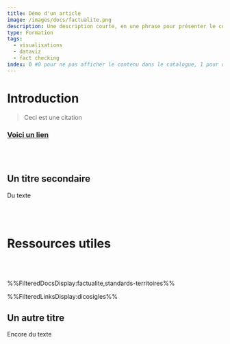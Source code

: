 ```yaml
---
title: Démo d'un article
image: /images/docs/factualite.png
description: Une description courte, en une phrase pour présenter le contenu
type: Formation
tags:
  - visualisations
  - dataviz
  - fact checking
index: 0 #0 pour ne pas afficher le contenu dans le catalogue, 1 pour qu'il s'affiche dans le catalogue
--- 
```


# Introduction

> Ceci est une citation

### [Voici un lien](https://datactivist.coop/infolab_poitiers/facto_sandwich/#1)

<br></br>

## Un titre secondaire

Du texte

<br></br>

# Ressources utiles

<br></br>

%%FilteredDocsDisplay:factualite,standards-territoires%%

%%FilteredLinksDisplay:dicosigles%%

## Un autre titre

Encore du texte
